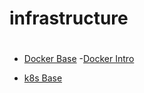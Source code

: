 # infrastructure
#
#

- [Docker Base](docker/docker_base.md)
  -[Docker Intro](docker/docker_introduction.md)
  
- [k8s Base](k8s/k8s_base.md)
